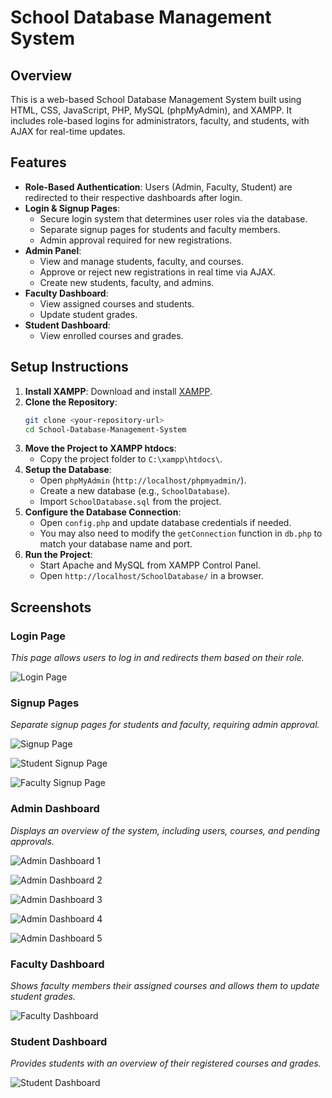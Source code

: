 # School Database Management System

## Overview

This is a web-based School Database Management System built using HTML, CSS, JavaScript, PHP, MySQL (phpMyAdmin), and XAMPP. It includes role-based logins for administrators, faculty, and students, with AJAX for real-time updates.

## Features

- **Role-Based Authentication**: Users (Admin, Faculty, Student) are redirected to their respective dashboards after login.
- **Login & Signup Pages**:
  - Secure login system that determines user roles via the database.
  - Separate signup pages for students and faculty members.
  - Admin approval required for new registrations.
- **Admin Panel**:
  - View and manage students, faculty, and courses.
  - Approve or reject new registrations in real time via AJAX.
  - Create new students, faculty, and admins.
- **Faculty Dashboard**:
  - View assigned courses and students.
  - Update student grades.
- **Student Dashboard**:
  - View enrolled courses and grades.

## Setup Instructions

1. **Install XAMPP**: Download and install [XAMPP](https://www.apachefriends.org/index.html).
2. **Clone the Repository**:
   ```bash
   git clone <your-repository-url>
   cd School-Database-Management-System
   ```
3. **Move the Project to XAMPP htdocs**:
   - Copy the project folder to `C:\xampp\htdocs\`.
4. **Setup the Database**:
   - Open `phpMyAdmin` (`http://localhost/phpmyadmin/`).
   - Create a new database (e.g., `SchoolDatabase`).
   - Import `SchoolDatabase.sql` from the project.
5. **Configure the Database Connection**:
   - Open `config.php` and update database credentials if needed.
   - You may also need to modify the `getConnection` function in `db.php` to match your database name and port.
6. **Run the Project**:
   - Start Apache and MySQL from XAMPP Control Panel.
   - Open `http://localhost/SchoolDatabase/` in a browser.

## Screenshots

### Login Page
*This page allows users to log in and redirects them based on their role.*

![Login Page](ScreenShots/SignIn.png)

### Signup Pages
*Separate signup pages for students and faculty, requiring admin approval.*

![Signup Page](ScreenShots/SignUp.png)

![Student Signup Page](ScreenShots/Student-SignUp.png)

![Faculty Signup Page](ScreenShots/Faculty.png)

### Admin Dashboard
*Displays an overview of the system, including users, courses, and pending approvals.*

![Admin Dashboard 1](ScreenShots/Admin-1.png)

![Admin Dashboard 2](ScreenShots/Admin-2.png)

![Admin Dashboard 3](ScreenShots/Admin-3.png)

![Admin Dashboard 4](ScreenShots/Admin-4.png)

![Admin Dashboard 5](ScreenShots/Admin-5.png)

### Faculty Dashboard
*Shows faculty members their assigned courses and allows them to update student grades.*

![Faculty Dashboard](ScreenShots/Faculty.png)

### Student Dashboard
*Provides students with an overview of their registered courses and grades.*

![Student Dashboard](ScreenShots/Student.png)

